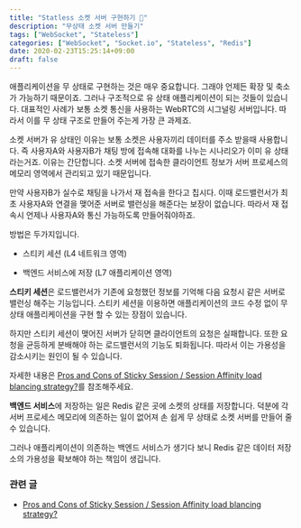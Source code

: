 ```yaml
---
title: "Statless 소켓 서버 구현하기 🦾"
description: "무상태 소켓 서버 만들기"
tags: ["WebSocket", "Stateless"]
categories: ["WebSocket", "Socket.io", "Stateless", "Redis"]
date: 2020-02-23T15:25:14+09:00
draft: false
---
```


애플리케이션을 무 상태로 구현하는 것은 매우 중요합니다. 그래야 언제든 확장 및 축소가 가능하기 때문이죠. 그러나 구조적으로 유 상태 애플리케이션이 되는 것들이 있습니다. 대표적인 사례가 보통 소켓 통신을 사용하는 WebRTC의 시그널링 서버입니다. 따라서 이를 무 상태 구조로 만들어 주는게 가장 큰 과제죠.

소켓 서버가 유 상태인 이유는 보통 소켓은 사용자끼리 데이터를 주소 받을때 사용합니다. 즉 사용자A와 사용자B가 채팅 방에 접속해 대화를 나누는 시나리오가 이미 유 상태라는거죠. 이유는 간단합니다. 소켓 서버에 접속한 클라이언트 정보가 서버 프로세스의 메모리 영역에서 관리되고 있기 때문입니다.

만약 사용자B가 실수로 채팅을 나가서 재 접속을 한다고 칩시다. 이때 로드밸런서가 최초 사용자A와 연결을 맺어준 서버로 밸런싱을 해준다는 보장이 없습니다. 따라서 재 접속시 언제나 사용자A와 통신 가능하도록 만들어줘야하죠.

방법은 두가지입니다.

- 스티키 세션 (L4 네트워크 영역)

- 백엔드 서비스에 저장 (L7 애플리케이션 영역)

**스티키 세션**은 로드밸런서가 기존에 요청했던 정보를 기억해 다음 요청시 같은 서버로 밸런싱 해주는 기능입니다. 스티키 세션을 이용하면 애플리케이션의 코드 수정 없이 무 상태 애플리케이션을 구현 할 수 있는 장점이 있습니다.

하지만 스티키 세션이 맺어진 서버가 닫히면 클라이언트의 요청은 실패합니다. 또한 요청을 균등하게 분배해야 하는 로드밸런서의 기능도 퇴화됩니다. 따라서 이는 가용성을 감소시키는 원인이 될 수 있습니다.

자세한 내용은 [Pros and Cons of Sticky Session / Session Affinity load blancing strategy?](https://stackoverflow.com/questions/1553645/pros-and-cons-of-sticky-session-session-affinity-load-blancing-strategy)를 참조해주세요.

**백엔드 서비스**에 저장하는 일은 Redis 같은 곳에 소켓의 상태를 저장합니다. 덕분에 각 서버 프로세스 메모리에 의존하는 일이 없어져 손 쉽게 무 상태로 소켓 서버를 만들어 줄 수 있습니다.

그러나 애플리케이션이 의존하는 백엔드 서비스가 생기다 보니 Redis 같은 데이터 저장소의 가용성을 확보해야 하는 책임이 생깁니다.

### 관련 글

- [Pros and Cons of Sticky Session / Session Affinity load blancing strategy?](https://stackoverflow.com/questions/1553645/pros-and-cons-of-sticky-session-session-affinity-load-blancing-strategy)

